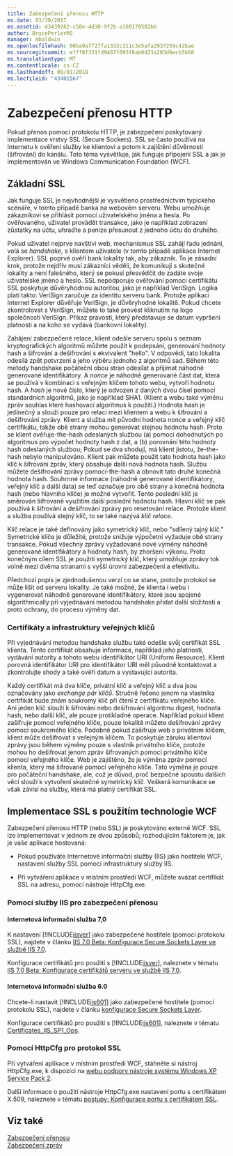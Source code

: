 ```yaml
---
title: Zabezpečení přenosu HTTP
ms.date: 03/30/2017
ms.assetid: d3439262-c58e-4d30-9f2b-a160170582bb
author: BrucePerlerMS
manager: mbaldwin
ms.openlocfilehash: 00ba9aff27fa1332c311c3e5afa2937259c42bae
ms.sourcegitcommit: efff8f331fd9467f093f8ab8d23a203d6ecb5b60
ms.translationtype: MT
ms.contentlocale: cs-CZ
ms.lasthandoff: 09/01/2018
ms.locfileid: "43401567"
---
```

# <a name="http-transport-security"></a>Zabezpečení přenosu HTTP
Pokud přenos pomocí protokolu HTTP, je zabezpečení poskytovaný implementace vrstvy SSL (Secure Sockets). SSL se často používá na Internetu k ověření služby ke klientovi a potom k zajištění důvěrnosti (šifrování) do kanálu. Toto téma vysvětluje, jak funguje připojení SSL a jak je implementován ve Windows Communication Foundation (WCF).  
  
## <a name="basic-ssl"></a>Základní SSL  
 Jak funguje SSL je nejvhodnější je vysvětleno prostřednictvím typického scénáře, v tomto případě banka na webovém serveru. Webu umožňuje zákazníkovi se přihlásit pomocí uživatelského jména a hesla. Po ověřovaného, uživatel provádět transakce, jako je například zobrazení zůstatky na účtu, uhraďte a peníze přesunout z jednoho účtu do druhého.  
  
 Pokud uživatel nejprve navštíví web, mechanismus SSL zahájí řadu jednání, volá se *handshake*, s klientem uživatele (v tomto případě aplikace Internet Explorer). SSL poprvé ověří bank lokality tak, aby zákazník. To je zásadní krok, protože nejdřív musí zákazníci věděli, že komunikují s skutečné lokality a není falešného, který se pokusí přesvědčit do zadáte svoje uživatelské jméno a heslo. SSL nepodporuje ověřování pomocí certifikátu SSL poskytuje důvěryhodnou autoritou, jako je například VeriSign. Logika platí takto: VeriSign zaručuje za identitu serveru bank. Protože aplikaci Internet Explorer důvěřuje VeriSign, je důvěryhodné lokalitě. Pokud chcete zkontrolovat s VeriSign, můžete to také provést kliknutím na logo společnosti VeriSign. Příkaz pravosti, který představuje se datum vypršení platnosti a na koho se vydává (bankovní lokality).  
  
 Zahájení zabezpečené relace, klient odešle serveru spolu s seznam kryptografických algoritmů můžete použít k podepsání, generování hodnoty hash a šifrování a dešifrování s ekvivalent "hello". V odpovědi, tato lokalita odesílá zpět potvrzení a jeho výběru jednoho z algoritmů sad. Během této metody handshake počáteční obou stran odesílat a přijímat náhodně generované identifikátory. A *nonce* je náhodně generované část dat, která se používá v kombinaci s veřejným klíčem tohoto webu, vytvoří hodnotu hash. A *hash* je nové číslo, který je odvozen z daných dvou čísel pomocí standardních algoritmů, jako je například SHA1. (Klient a webu také výměnu zpráv souhlas které hashovací algoritmus k použití.) Hodnota hash je jedinečný a slouží pouze pro relaci mezi klientem a webu k šifrování a dešifrování zprávy. Klient a služba mít původní hodnota nonce a veřejný klíč certifikátu, takže obě strany mohou generovat stejnou hodnotu hash. Proto se klient ověřuje-the-hash odeslaných službou (a) pomocí dohodnutých po algoritmus pro výpočet hodnoty hash z dat, a (b) porovnání této hodnoty hash odeslaných službou; Pokud se dva shodují, má klient jistotu, že-the-hash nebylo manipulováno. Klient pak můžete použít tato hodnota hash jako klíč k šifrování zpráv, který obsahuje další nová hodnota hash. Službu můžete dešifrování zprávy pomocí-the-hash a obnovit tato druhé konečná hodnota hash. Souhrnné informace (náhodně generované identifikátory, veřejný klíč a další data) se teď označuje pro obě strany a konečná hodnota hash (nebo hlavního klíče) je možné vytvořit. Tento poslední klíč je směrován šifrovaně využitím další poslední hodnotu hash. Hlavní klíč se pak používá k šifrování a dešifrování zprávy pro resetování relace. Protože klient a služba používá stejný klíč, to se také nazývá *klíč relace*.  
  
 Klíč relace je také definovány jako symetrický klíč, nebo "sdílený tajný klíč." Symetrické klíče je důležité, protože snižuje výpočetní vyžaduje obě strany transakce. Pokud všechny zprávy vyžadované nové výměny náhodně generované identifikátory a hodnoty hash, by zhoršení výkonu. Proto konečným cílem SSL je použití symetrický klíč, který umožňuje zprávy tok volně mezi dvěma stranami s vyšší úrovní zabezpečení a efektivitu.  
  
 Předchozí popis je zjednodušenou verzí co se stane, protože protokol se může lišit od serveru lokality. Je také možné, že klienta i webu i vygenerovat náhodně generované identifikátory, které jsou spojené algorithmically při vyjednávání metodou handshake přidat další složitosti a proto ochrany, do procesu výměny dat.  
  
### <a name="certificates-and-public-key-infrastructure"></a>Certifikáty a infrastruktury veřejných klíčů  
 Při vyjednávání metodou handshake službu také odešle svůj certifikát SSL klienta. Tento certifikát obsahuje informace, například jeho platnosti, vydávání autority a tohoto webu identifikátor URI (Uniform Resource). Klient porovná identifikátor URI pro identifikátor URI měl původně kontaktovat a zkontrolujte shody a také ověří datum a vystavující autorita.  
  
 Každý certifikát má dva klíče, privátní klíč a veřejný klíč a dva jsou označovány jako *exchange pár klíčů*. Stručně řečeno jenom na vlastníka certifikát bude znám soukromý klíč při čtení z certifikátu veřejného klíče. Ani jeden klíč slouží k šifrování nebo dešifrování algoritmu digest, hodnota hash, nebo další klíč, ale pouze protikladné operace. Například pokud klient zašifruje pomocí veřejného klíče, pouze lokalitě můžete dešifrování zprávy pomocí soukromého klíče. Podobně pokud zašifruje web s privátním klíčem, klient může dešifrovat s veřejným klíčem. To poskytuje záruku klientovi zprávy jsou během výměny pouze s vlastník privátního klíče, protože mohou ho dešifrovat jenom zpráv šifrovaných pomocí privátního klíče pomocí veřejného klíče. Web je zajištěno, že je výměna zpráv pomocí klienta, který má šifrované pomocí veřejného klíče. Tato výměna je pouze pro počáteční handshake, ale, což je důvod, proč bezpečné spoustu dalších věcí slouží k vytvoření skutečné symetrický klíč. Veškerá komunikace se však závisí na služby, která má platný certifikát SSL.  
  
## <a name="implementing-ssl-with-wcf"></a>Implementace SSL s použitím technologie WCF  
 Zabezpečení přenosu HTTP (nebo SSL) je poskytováno externě WCF. SSL lze implementovat v jednom ze dvou způsobů; rozhodujícím faktorem je, jak je vaše aplikace hostovaná:  
  
-   Pokud používáte Internetové informační služby (IIS) jako hostitele WCF, nastavení služby SSL pomocí infrastruktury služby IIS.  
  
-   Při vytváření aplikace v místním prostředí WCF, můžete svázat certifikát SSL na adresu, pomocí nástroje HttpCfg.exe.  
  
### <a name="using-iis-for-transport-security"></a>Pomocí služby IIS pro zabezpečení přenosu  
  
#### <a name="iis-70"></a>Internetová informační služba 7,0  
 K nastavení [!INCLUDE[iisver](../../../../includes/iisver-md.md)] jako zabezpečené hostitele (pomocí protokolu SSL), najdete v článku [IIS 7.0 Beta: Konfigurace Secure Sockets Layer ve službě IIS 7.0](https://go.microsoft.com/fwlink/?LinkId=88600).  
  
 Konfigurace certifikátů pro použití s [!INCLUDE[iisver](../../../../includes/iisver-md.md)], naleznete v tématu [IIS 7.0 Beta: Konfigurace certifikátů serveru ve službě IIS 7.0](https://go.microsoft.com/fwlink/?LinkID=88595).  
  
#### <a name="iis-60"></a>Internetová informační služba 6.0  
 Chcete-li nastavit [!INCLUDE[iis601](../../../../includes/iis601-md.md)] jako zabezpečené hostitele (pomocí protokolu SSL), najdete v článku [konfigurace Secure Sockets Layer](https://go.microsoft.com/fwlink/?LinkId=88601).  
  
 Konfigurace certifikátů pro použití s [!INCLUDE[iis601](../../../../includes/iis601-md.md)], naleznete v tématu [Certificates_IIS_SP1_Ops](https://go.microsoft.com/fwlink/?LinkId=88602).  
  
### <a name="using-httpcfg-for-ssl"></a>Pomocí HttpCfg pro protokol SSL  
 Při vytváření aplikace v místním prostředí WCF, stáhněte si nástroj HttpCfg.exe, k dispozici na [webu podpory nástroje systému Windows XP Service Pack 2](https://go.microsoft.com/fwlink/?LinkId=29002).  
  
 Další informace o použití nástroje HttpCfg.exe nastavení portu s certifikátem X.509, naleznete v tématu [postupy: Konfigurace portu s certifikátem SSL](../../../../docs/framework/wcf/feature-details/how-to-configure-a-port-with-an-ssl-certificate.md).  
  
## <a name="see-also"></a>Viz také  
 [Zabezpečení přenosu](../../../../docs/framework/wcf/feature-details/transport-security.md)  
 [Zabezpečení zpráv](../../../../docs/framework/wcf/feature-details/message-security-in-wcf.md)
